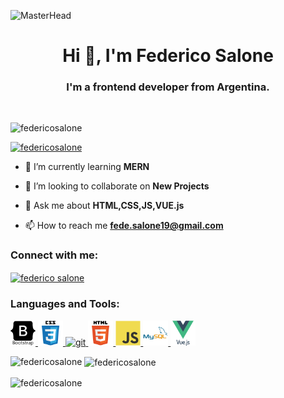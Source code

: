 ![MasterHead](https://images.unsplash.com/photo-1534972195531-d756b9bfa9f2?ixlib=rb-4.0.3&ixid=MnwxMjA3fDB8MHxwaG90by1wYWdlfHx8fGVufDB8fHx8&auto=format&fit=crop&w=1740&q=80)
<h1 align="center">Hi 👋, I'm Federico Salone</h1>
<h3 align="center">I'm a frontend developer from Argentina.</h3>  <img src="https://media.tenor.com/2uyENRmiUt0AAAAC/coding.gif" alt="">

                       
<p align="left"> <img src="https://komarev.com/ghpvc/?username=federicosalone&label=Profile%20views&color=0e75b6&style=flat" alt="federicosalone" /> </p>

<p align="left"> <a href="https://github.com/ryo-ma/github-profile-trophy"><img src="https://github-profile-trophy.vercel.app/?username=federicosalone" alt="federicosalone" /></a> </p>

- 🌱 I’m currently learning **MERN**

- 👯 I’m looking to collaborate on **New Projects**

- 💬 Ask me about **HTML,CSS,JS,VUE.js**

- 📫 How to reach me **fede.salone19@gmail.com**

<h3 align="left">Connect with me:</h3>
<p align="left">
<a href="https://linkedin.com/in/federico salone" target="blank"><img align="center" src="https://raw.githubusercontent.com/rahuldkjain/github-profile-readme-generator/master/src/images/icons/Social/linked-in-alt.svg" alt="federico salone" height="30" width="40" /></a>
</p>

<h3 align="left">Languages and Tools:</h3>
<p align="left"> <a href="https://getbootstrap.com" target="_blank" rel="noreferrer"> <img src="https://raw.githubusercontent.com/devicons/devicon/master/icons/bootstrap/bootstrap-plain-wordmark.svg" alt="bootstrap" width="40" height="40"/> </a> <a href="https://www.w3schools.com/css/" target="_blank" rel="noreferrer"> <img src="https://raw.githubusercontent.com/devicons/devicon/master/icons/css3/css3-original-wordmark.svg" alt="css3" width="40" height="40"/> </a> <a href="https://git-scm.com/" target="_blank" rel="noreferrer"> <img src="https://www.vectorlogo.zone/logos/git-scm/git-scm-icon.svg" alt="git" width="40" height="40"/> </a> <a href="https://www.w3.org/html/" target="_blank" rel="noreferrer"> <img src="https://raw.githubusercontent.com/devicons/devicon/master/icons/html5/html5-original-wordmark.svg" alt="html5" width="40" height="40"/> </a> <a href="https://developer.mozilla.org/en-US/docs/Web/JavaScript" target="_blank" rel="noreferrer"> <img src="https://raw.githubusercontent.com/devicons/devicon/master/icons/javascript/javascript-original.svg" alt="javascript" width="40" height="40"/> </a> <a href="https://www.mysql.com/" target="_blank" rel="noreferrer"> <img src="https://raw.githubusercontent.com/devicons/devicon/master/icons/mysql/mysql-original-wordmark.svg" alt="mysql" width="40" height="40"/> </a> <a href="https://vuejs.org/" target="_blank" rel="noreferrer"> <img src="https://raw.githubusercontent.com/devicons/devicon/master/icons/vuejs/vuejs-original-wordmark.svg" alt="vuejs" width="40" height="40"/> </a> </p>

<p><img align="left" src="https://github-readme-stats.vercel.app/api/top-langs?username=federicosalone&show_icons=true&locale=en&layout=compact" alt="federicosalone" /></p>

<p>&nbsp;<img align="center" src="https://github-readme-stats.vercel.app/api?username=federicosalone&show_icons=true&locale=en" alt="federicosalone" /></p>

<p><img align="center" src="https://github-readme-streak-stats.herokuapp.com/?user=federicosalone&" alt="federicosalone" /></p>
